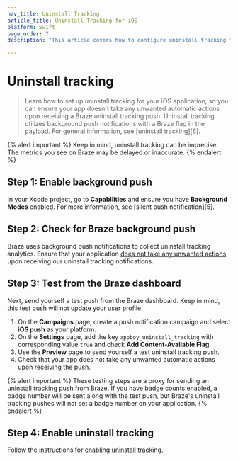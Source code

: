 ```yaml
---
nav_title: Uninstall Tracking
article_title: Uninstall Tracking for iOS
platform: Swift
page_order: 7
description: "This article covers how to configure uninstall tracking for the Swift SDK."

---
```


# Uninstall tracking

> Learn how to set up uninstall tracking for your iOS application, so you can ensure your app doesn't take any unwanted automatic actions upon receiving a Braze uninstall tracking push. Uninstall tracking utilizes background push notifications with a Braze flag in the payload. For general information, see [uninstall tracking][6].

{% alert important %}
Keep in mind, uninstall tracking can be imprecise. The metrics you see on Braze may be delayed or inaccurate.
{% endalert %}

## Step 1: Enable background push

In your Xcode project, go to **Capabilities** and ensure you have **Background Modes** enabled. For more information, see [silent push notification][5].

## Step 2: Check for Braze background push

Braze uses background push notifications to collect uninstall tracking analytics. Ensure that your application [does not take any unwanted actions]({{site.baseurl}}/developer_guide/platform_integration_guides/swift/push_notifications/customization/ignoring_internal_push/) upon receiving our uninstall tracking notifications.

## Step 3: Test from the Braze dashboard

Next, send yourself a test push from the Braze dashboard. Keep in mind, this test push will not update your user profile.

1. On the **Campaigns** page, create a push notification campaign and select **iOS push** as your platform.
2. On the **Settings** page, add the key `appboy_uninstall_tracking` with corresponding value `true` and check **Add Content-Available Flag**.
3. Use the **Preview** page to send yourself a test uninstall tracking push.
4. Check that your app does not take any unwanted automatic actions upon receiving the push.

{% alert important %}
These testing steps are a proxy for sending an uninstall tracking push from Braze. If you have badge counts enabled, a badge number will be sent along with the test push, but Braze's uninstall tracking pushes will not set a badge number on your application.
{% endalert %}

## Step 4: Enable uninstall tracking

Follow the instructions for [enabling uninstall tracking]({{site.baseurl}}/user_guide/data_and_analytics/tracking/uninstall_tracking/#uninstall-tracking).

